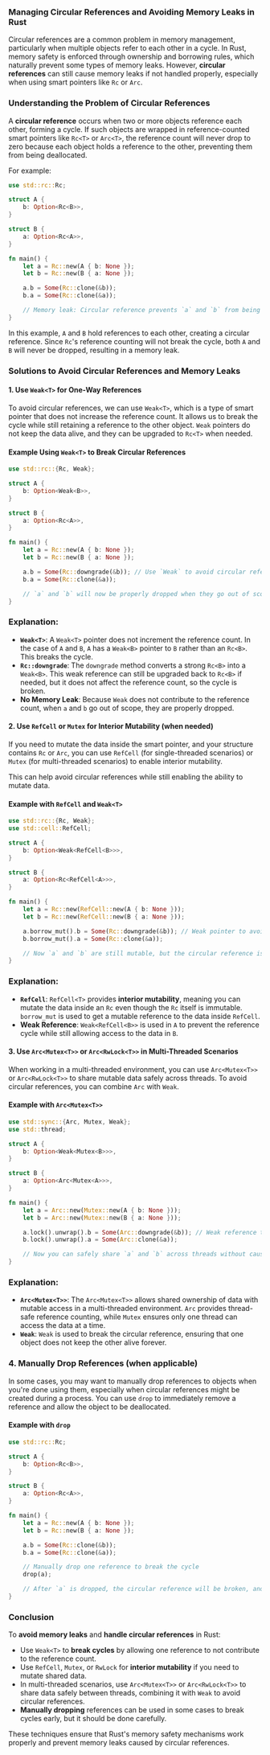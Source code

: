 ### **Managing Circular References and Avoiding Memory Leaks in Rust**

Circular references are a common problem in memory management, particularly when multiple objects refer to each other in a cycle. In Rust, memory safety is enforced through ownership and borrowing rules, which naturally prevent some types of memory leaks. However, **circular references** can still cause memory leaks if not handled properly, especially when using smart pointers like `Rc` or `Arc`.

### **Understanding the Problem of Circular References**

A **circular reference** occurs when two or more objects reference each other, forming a cycle. If such objects are wrapped in reference-counted smart pointers like `Rc<T>` or `Arc<T>`, the reference count will never drop to zero because each object holds a reference to the other, preventing them from being deallocated.

For example:

```rust
use std::rc::Rc;

struct A {
    b: Option<Rc<B>>,
}

struct B {
    a: Option<Rc<A>>,
}

fn main() {
    let a = Rc::new(A { b: None });
    let b = Rc::new(B { a: None });

    a.b = Some(Rc::clone(&b));
    b.a = Some(Rc::clone(&a));

    // Memory leak: Circular reference prevents `a` and `b` from being dropped.
}
```

In this example, `A` and `B` hold references to each other, creating a circular reference. Since `Rc`'s reference counting will not break the cycle, both `A` and `B` will never be dropped, resulting in a memory leak.

### **Solutions to Avoid Circular References and Memory Leaks**

#### **1. Use `Weak<T>` for One-Way References**

To avoid circular references, we can use `Weak<T>`, which is a type of smart pointer that does not increase the reference count. It allows us to break the cycle while still retaining a reference to the other object. `Weak` pointers do not keep the data alive, and they can be upgraded to `Rc<T>` when needed.

#### **Example Using `Weak<T>` to Break Circular References**

```rust
use std::rc::{Rc, Weak};

struct A {
    b: Option<Weak<B>>,
}

struct B {
    a: Option<Rc<A>>,
}

fn main() {
    let a = Rc::new(A { b: None });
    let b = Rc::new(B { a: None });

    a.b = Some(Rc::downgrade(&b)); // Use `Weak` to avoid circular reference
    b.a = Some(Rc::clone(&a));

    // `a` and `b` will now be properly dropped when they go out of scope, no memory leak.
}
```

### **Explanation:**

- **`Weak<T>`**: A `Weak<T>` pointer does not increment the reference count. In the case of `A` and `B`, `A` has a `Weak<B>` pointer to `B` rather than an `Rc<B>`. This breaks the cycle.
- **`Rc::downgrade`**: The `downgrade` method converts a strong `Rc<B>` into a `Weak<B>`. This weak reference can still be upgraded back to `Rc<B>` if needed, but it does not affect the reference count, so the cycle is broken.
- **No Memory Leak**: Because `Weak` does not contribute to the reference count, when `a` and `b` go out of scope, they are properly dropped.

#### **2. Use `RefCell` or `Mutex` for Interior Mutability (when needed)**

If you need to mutate the data inside the smart pointer, and your structure contains `Rc` or `Arc`, you can use `RefCell` (for single-threaded scenarios) or `Mutex` (for multi-threaded scenarios) to enable interior mutability.

This can help avoid circular references while still enabling the ability to mutate data.

#### **Example with `RefCell` and `Weak<T>`**

```rust
use std::rc::{Rc, Weak};
use std::cell::RefCell;

struct A {
    b: Option<Weak<RefCell<B>>>,
}

struct B {
    a: Option<Rc<RefCell<A>>>,
}

fn main() {
    let a = Rc::new(RefCell::new(A { b: None }));
    let b = Rc::new(RefCell::new(B { a: None }));

    a.borrow_mut().b = Some(Rc::downgrade(&b)); // Weak pointer to avoid circular reference
    b.borrow_mut().a = Some(Rc::clone(&a));

    // Now `a` and `b` are still mutable, but the circular reference is avoided.
}
```

### **Explanation:**

- **`RefCell`**: `RefCell<T>` provides **interior mutability**, meaning you can mutate the data inside an `Rc` even though the `Rc` itself is immutable. `borrow_mut` is used to get a mutable reference to the data inside `RefCell`.
- **Weak Reference**: `Weak<RefCell<B>>` is used in `A` to prevent the reference cycle while still allowing access to the data in `B`.

#### **3. Use `Arc<Mutex<T>>` or `Arc<RwLock<T>>` in Multi-Threaded Scenarios**

When working in a multi-threaded environment, you can use `Arc<Mutex<T>>` or `Arc<RwLock<T>>` to share mutable data safely across threads. To avoid circular references, you can combine `Arc` with `Weak`.

#### **Example with `Arc<Mutex<T>>`**

```rust
use std::sync::{Arc, Mutex, Weak};
use std::thread;

struct A {
    b: Option<Weak<Mutex<B>>>,
}

struct B {
    a: Option<Arc<Mutex<A>>>,
}

fn main() {
    let a = Arc::new(Mutex::new(A { b: None }));
    let b = Arc::new(Mutex::new(B { a: None }));

    a.lock().unwrap().b = Some(Arc::downgrade(&b)); // Weak reference to avoid circular reference
    b.lock().unwrap().a = Some(Arc::clone(&a));

    // Now you can safely share `a` and `b` across threads without causing circular references.
}
```

### **Explanation:**

- **`Arc<Mutex<T>>`**: The `Arc<Mutex<T>>` allows shared ownership of data with mutable access in a multi-threaded environment. `Arc` provides thread-safe reference counting, while `Mutex` ensures only one thread can access the data at a time.
- **`Weak`**: `Weak` is used to break the circular reference, ensuring that one object does not keep the other alive forever.

### **4. Manually Drop References (when applicable)**

In some cases, you may want to manually drop references to objects when you're done using them, especially when circular references might be created during a process. You can use `drop` to immediately remove a reference and allow the object to be deallocated.

#### **Example with `drop`**

```rust
use std::rc::Rc;

struct A {
    b: Option<Rc<B>>,
}

struct B {
    a: Option<Rc<A>>,
}

fn main() {
    let a = Rc::new(A { b: None });
    let b = Rc::new(B { a: None });

    a.b = Some(Rc::clone(&b));
    b.a = Some(Rc::clone(&a));

    // Manually drop one reference to break the cycle
    drop(a);

    // After `a` is dropped, the circular reference will be broken, and memory will be freed.
}
```

### **Conclusion**

To **avoid memory leaks** and **handle circular references** in Rust:

- Use `Weak<T>` to **break cycles** by allowing one reference to not contribute to the reference count.
- Use `RefCell`, `Mutex`, or `RwLock` for **interior mutability** if you need to mutate shared data.
- In multi-threaded scenarios, use `Arc<Mutex<T>>` or `Arc<RwLock<T>>` to share data safely between threads, combining it with `Weak` to avoid circular references.
- **Manually dropping** references can be used in some cases to break cycles early, but it should be done carefully.

These techniques ensure that Rust's memory safety mechanisms work properly and prevent memory leaks caused by circular references.
